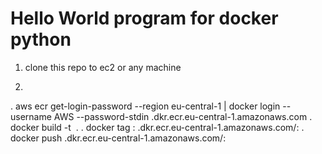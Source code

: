 <h1>Hello World program for docker python</h1>

1. clone this repo to ec2 or any machine 

2.
  . aws ecr get-login-password --region eu-central-1 | docker login --username AWS --password-stdin <accountID>.dkr.ecr.eu-central-1.amazonaws.com
  . docker build -t <image name> .
  . docker tag <reponame>:<version> <accountID>.dkr.ecr.eu-central-1.amazonaws.com/<reponame>:<version>
  . docker push <accountID>.dkr.ecr.eu-central-1.amazonaws.com/<reponame>:<version>

